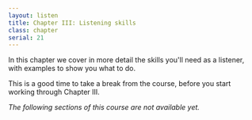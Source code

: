 ```yaml
---
layout: listen
title: Chapter III: Listening skills
class: chapter
serial: 21
---
```

In this chapter we cover in more detail the skills you'll need as a listener, with examples to show you what to do.

This is a good time to take a break from the course, before you start working through Chapter III.

*The following sections of this course are not available yet.*
